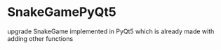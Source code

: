 # SnakeGamePyQt5
upgrade SnakeGame implemented in PyQt5 which is already made with adding other functions
